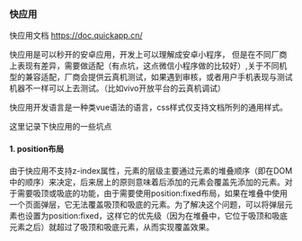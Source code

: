 ### 快应用

快应用文档 https://doc.quickapp.cn/

快应用是可以秒开的安卓应用，开发上可以理解成安卓小程序， 但是在不同厂商上表现有差异，需要做适配（有点坑，这点微信小程序做的比较好）,关于不同机型的兼容适配，厂商会提供云真机测试，如果遇到审核，或者用户手机表现与测试机器不一样可以上去测试。（比如vivo开放平台的云真机调试）

快应用开发语言是一种类vue语法的语言，css样式仅支持文档所列的通用样式。

这里记录下快应用的一些坑点

#### 1. position布局
由于快应用不支持z-index属性，元素的层级主要通过元素的堆叠顺序（即在DOM中的顺序）来决定，后来居上的原则意味着后添加的元素会覆盖先添加的元素。对于需要吸顶或吸底的功能，由于需要使用position:fixed布局，如果在堆叠中使用一个页面弹层，它无法覆盖吸顶和吸底的元素。为了解决这个问题，可以将弹层元素也设置为position:fixed，这样它的优先级（因为在堆叠中，它位于吸顶和吸底元素之后）就超过了吸顶和吸底元素，从而实现覆盖效果。



